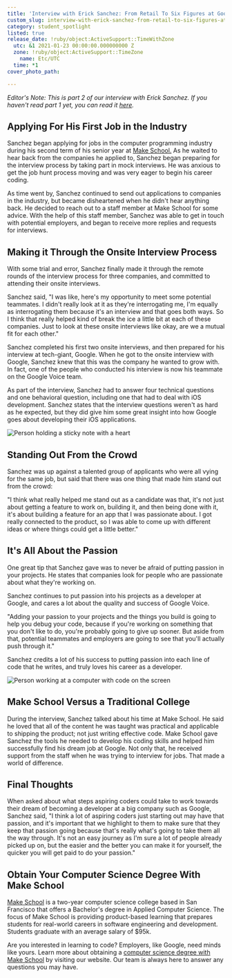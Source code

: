 ```yaml
---
title: 'Interview with Erick Sanchez: From Retail To Six Figures at Google (Part 2)'
custom_slug: interview-with-erick-sanchez-from-retail-to-six-figures-at-google-part-2
category: student_spotlight
listed: true
release_date: !ruby/object:ActiveSupport::TimeWithZone
  utc: &1 2021-01-23 00:00:00.000000000 Z
  zone: !ruby/object:ActiveSupport::TimeZone
    name: Etc/UTC
  time: *1
cover_photo_path: 

---
```

_Editor's Note: This is part 2 of our interview with Erick Sanchez. If you haven't read part 1 yet, you can read it [here](https://www.makeschool.com/blog/interview-with-erick-sanchez-from-retail-to-six-figures-at-google-part-1)._

## Applying For His First Job in the Industry

Sanchez began applying for jobs in the computer programming industry during his second term of his senior year at [Make School.](https://www.makeschool.com) As he waited to hear back from the companies he applied to, Sanchez began preparing for the interview process by taking part in mock interviews. He was anxious to get the job hunt process moving and was very eager to begin his career coding.

As time went by, Sanchez continued to send out applications to companies in the industry, but became disheartened when he didn't hear anything back. He decided to reach out to a staff member at Make School for some advice. With the help of this staff member, Sanchez was able to get in touch with potential employers, and began to receive more replies and requests for interviews.

## Making it Through the Onsite Interview Process

With some trial and error, Sanchez finally made it through the remote rounds of the interview process for three companies, and committed to attending their onsite interviews.

Sanchez said, "I was like, here's my opportunity to meet some potential teammates. I didn't really look at it as they're interrogating me, I'm equally as interrogating them because it's an interview and that goes both ways. So I think that really helped kind of break the ice a little bit at each of these companies. Just to look at these onsite interviews like okay, are we a mutual fit for each other."

Sanchez completed his first two onsite interviews, and then prepared for his interview at tech-giant, Google. When he got to the onsite interview with Google, Sanchez knew that this was the company he wanted to grow with. In fact, one of the people who conducted his interview is now his teammate on the Google Voice team.

As part of the interview, Sanchez had to answer four technical questions and one behavioral question, including one that had to deal with iOS development. Sanchez states that the interview questions weren't as hard as he expected, but they did give him some great insight into how Google goes about developing their iOS applications.

![Person holding a sticky note with a heart](https://res.cloudinary.com/makeschool/image/upload/v1611435484/Blog/Erick_Sanchez_Part_2_Image_1.jpg "Person holding a sticky note with a heart")

## Standing Out From the Crowd

Sanchez was up against a talented group of applicants who were all vying for the same job, but said that there was one thing that made him stand out from the crowd:

"I think what really helped me stand out as a candidate was that, it's not just about getting a feature to work on, building it, and then being done with it, it's about building a feature for an app that I was passionate about. I got really connected to the product, so I was able to come up with different ideas or where things could get a little better."

## It's All About the Passion

One great tip that Sanchez gave was to never be afraid of putting passion in your projects. He states that companies look for people who are passionate about what they're working on.

Sanchez continues to put passion into his projects as a developer at Google, and cares a lot about the quality and success of Google Voice.

"Adding your passion to your projects and the things you build is going to help you debug your code, because if you're working on something that you don't like to do, you're probably going to give up sooner. But aside from that, potential teammates and employers are going to see that you'll actually push through it."

Sanchez credits a lot of his success to putting passion into each line of code that he writes, and truly loves his career as a developer.

![Person working at a computer with code on the screen](https://res.cloudinary.com/makeschool/image/upload/v1611435484/Blog/Erick_Sanchez_Part_2_Image_2.jpg "Person working at a computer with code on the screen")

## Make School Versus a Traditional College

During the interview, Sanchez talked about his time at Make School. He said he loved that all of the content he was taught was practical and applicable to shipping the product; not just writing effective code. Make School gave Sanchez the tools he needed to develop his coding skills and helped him successfully find his dream job at Google. Not only that, he received support from the staff when he was trying to interview for jobs. That made a world of difference.

## Final Thoughts

When asked about what steps aspiring coders could take to work towards their dream of becoming a developer at a big company such as Google, Sanchez said, "I think a lot of aspiring coders just starting out may have that passion, and it's important that we highlight to them to make sure that they keep that passion going because that's really what's going to take them all the way through. It's not an easy journey as I'm sure a lot of people already picked up on, but the easier and the better you can make it for yourself, the quicker you will get paid to do your passion."

## Obtain Your Computer Science Degree With Make School

[Make School](https://www.makeschool.com) is a two-year computer science college based in San Francisco that offers a Bachelor's degree in Applied Computer Science. The focus of Make School is providing product-based learning that prepares students for real-world careers in software engineering and development. Students graduate with an average salary of $95k.

Are you interested in learning to code? Employers, like Google, need minds like yours. Learn more about obtaining a [computer science degree with Make School](https://www.makeschool.com/computer-science) by visiting our website. Our team is always here to answer any questions you may have.